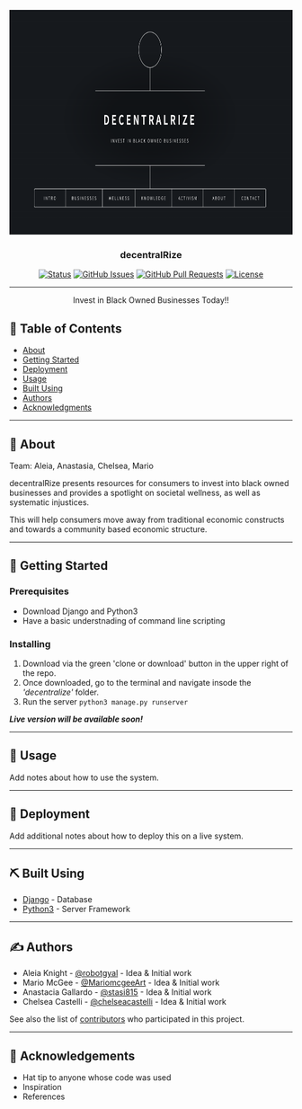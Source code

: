 <p align="center">
  <a href="" rel="noopener">
 <img width=700px height=400px src="home.png" alt="Project logo"></a>
</p>

<h3 align="center">decentralRize</h3>

<div align="center">

[![Status](https://img.shields.io/badge/status-active-success.svg)]()
[![GitHub Issues](https://img.shields.io/github/issues/kylelobo/The-Documentation-Compendium.svg)](https://github.com/kylelobo/The-Documentation-Compendium/issues)
[![GitHub Pull Requests](https://img.shields.io/github/issues-pr/kylelobo/The-Documentation-Compendium.svg)](https://github.com/kylelobo/The-Documentation-Compendium/pulls)
[![License](https://img.shields.io/badge/license-MIT-blue.svg)](/LICENSE)

</div>

---

<p align="center"> Invest in Black Owned Businesses Today!!
    <br> 
</p>

## 📝 Table of Contents

- [About](#about)
- [Getting Started](#getting_started)
- [Deployment](#deployment)
- [Usage](#usage)
- [Built Using](#built_using)
- [Authors](#authors)
- [Acknowledgments](#acknowledgement)

---

## 🧐 About <a name = "about"></a>

Team: Aleia, Anastasia, Chelsea, Mario

decentralRize presents resources for consumers to invest into black owned businesses and provides a spotlight on societal wellness, as well as systematic injustices.

This will help consumers move away from traditional economic constructs and towards a community based economic structure. 

---

## 🏁 Getting Started <a name = "getting_started"></a>

### Prerequisites

- Download Django and Python3  
- Have a basic understnading of command line scripting


### Installing

1. Download via the green 'clone or download' button in the upper right of the repo. 
2. Once downloaded, go to the terminal and navigate insode the _'decentralize'_ folder.
3. Run the server `python3 manage.py runserver`  

***Live version will be available soon!***


---

## 🎈 Usage <a name="usage"></a>

Add notes about how to use the system.


----

## 🚀 Deployment <a name = "deployment"></a>

Add additional notes about how to deploy this on a live system.

---

## ⛏️ Built Using <a name = "built_using"></a>

- [Django](https://www.djangoproject.com/) - Database
- [Python3](https://python.org/) - Server Framework

---

## ✍️ Authors <a name = "authors"></a>

- Aleia Knight - [@robotgyal](https://github.com/robotgyal) - Idea & Initial work
- Mario McGee - [@MariomcgeeArt](https://github.com/MariomcgeeArt) - Idea & Initial work
- Anastacia Gallardo - [@stasi815](https://github.com/stasi815) - Idea & Initial work
- Chelsea Castelli - [@chelseacastelli](https://github.com/chelseacastelli) - Idea & Initial work

See also the list of [contributors](https://github.com/kylelobo/The-Documentation-Compendium/contributors) who participated in this project.

---

## 🎉 Acknowledgements <a name = "acknowledgement"></a>

- Hat tip to anyone whose code was used
- Inspiration
- References
